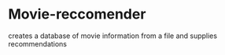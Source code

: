 # Movie-reccomender
creates a database of movie information from a file and supplies recommendations
